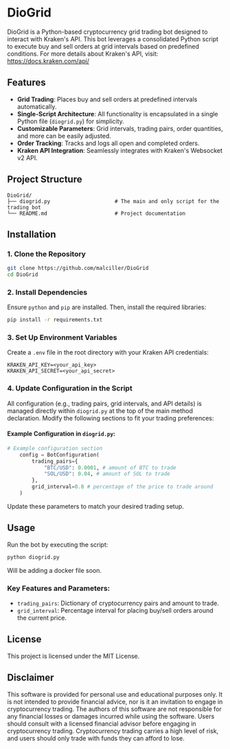 
# DioGrid

DioGrid is a Python-based cryptocurrency grid trading bot designed to interact with Kraken's API. 
This bot leverages a consolidated Python script to execute buy and sell orders at grid intervals based on predefined conditions.
For more details about Kraken's API, visit: https://docs.kraken.com/api/

## Features

- **Grid Trading**: Places buy and sell orders at predefined intervals automatically.
- **Single-Script Architecture**: All functionality is encapsulated in a single Python file (`diogrid.py`) for simplicity.
- **Customizable Parameters**: Grid intervals, trading pairs, order quantities, and more can be easily adjusted.
- **Order Tracking**: Tracks and logs all open and completed orders.
- **Kraken API Integration**: Seamlessly integrates with Kraken's Websocket v2 API.

## Project Structure

```
DioGrid/
├── diogrid.py                     # The main and only script for the trading bot
└── README.md                      # Project documentation
```

## Installation

### 1. Clone the Repository

```bash
git clone https://github.com/malciller/DioGrid
cd DioGrid
```

### 2. Install Dependencies

Ensure `python` and `pip` are installed. Then, install the required libraries:

```bash
pip install -r requirements.txt
```

### 3. Set Up Environment Variables

Create a `.env` file in the root directory with your Kraken API credentials:

```
KRAKEN_API_KEY=<your_api_key>
KRAKEN_API_SECRET=<your_api_secret>
```

### 4. Update Configuration in the Script

All configuration (e.g., trading pairs, grid intervals, and API details) is managed directly within `diogrid.py` at the top of the main method declaration. Modify the following sections to fit your trading preferences:

#### Example Configuration in `diogrid.py`:
```python
# Example configuration section
    config = BotConfiguration(
        trading_pairs={
            "BTC/USD": 0.0001, # amount of BTC to trade
            "SOL/USD": 0.04, # amount of SOL to trade
        },
        grid_interval=0.8 # percentage of the price to trade around 
    )
```
Update these parameters to match your desired trading setup.

## Usage

Run the bot by executing the script:

```bash
python diogrid.py
```

Will be adding a docker file soon.

### Key Features and Parameters:

- `trading_pairs`: Dictionary of cryptocurrency pairs and amount to trade.
- `grid_interval`: Percentage interval for placing buy/sell orders around the current price.


## License

This project is licensed under the MIT License.

## Disclaimer

This software is provided for personal use and educational purposes only. It is not intended to provide financial advice, nor is it an invitation to engage in cryptocurrency trading. The authors of this software are not responsible for any financial losses or damages incurred while using the software. Users should consult with a licensed financial advisor before engaging in cryptocurrency trading. Cryptocurrency trading carries a high level of risk, and users should only trade with funds they can afford to lose.
